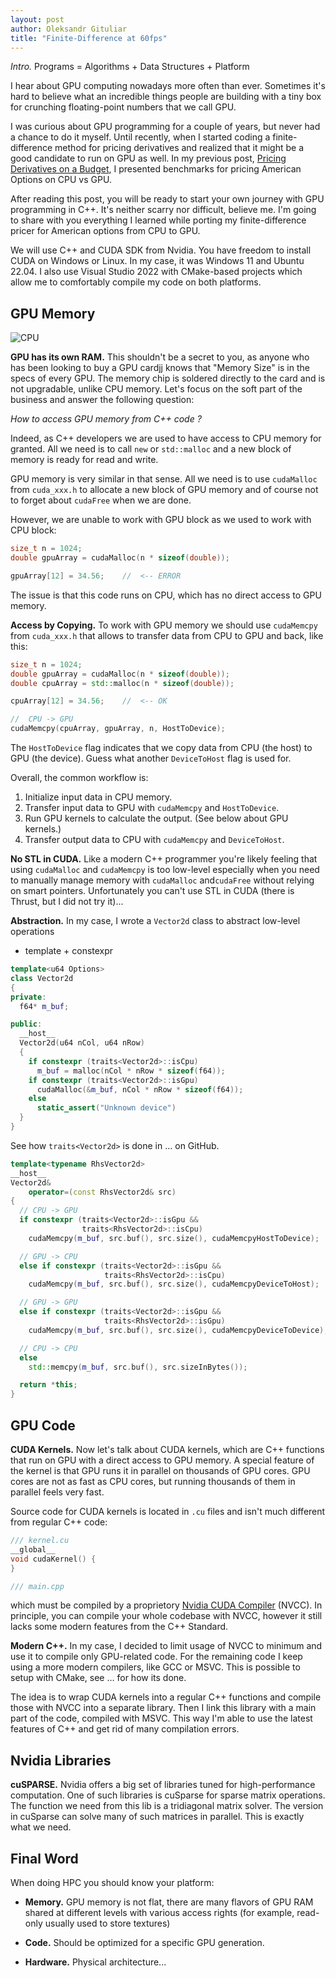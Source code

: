 ```yaml
---
layout: post
author: Oleksandr Gituliar
title: "Finite-Difference at 60fps"
---
```


_Intro._ Programs = Algorithms + Data Structures + Platform

I hear about GPU computing nowadays more often than ever. Sometimes it's hard to believe what an
incredible things people are building with a tiny box for crunching floating-point numbers that we
call GPU.

I was curious about GPU programming for a couple of years, but never had a chance to do it myself.
Until recently, when I started coding a finite-difference method for pricing derivatives and
realized that it might be a good candidate to run on GPU as well. In my previous post, [Pricing
Derivatives on a Budget](), I presented benchmarks for pricing American Options on CPU vs GPU.

After reading this post, you will be ready to start your own journey with GPU programming in C++.
It's neither scarry nor difficult, believe me. I'm going to share with you everything I learned
while porting my finite-difference pricer for American options from CPU to GPU.

We will use C++ and CUDA SDK from Nvidia. You have freedom to install CUDA on Windows or Linux. In
my case, it was Windows 11 and Ubuntu 22.04. I also use Visual Studio 2022 with CMake-based projects
which allow me to comfortably compile my code on both platforms.

## GPU Memory

![CPU](/assets/img/cpu-gpu.png)

**GPU has its own RAM.** This shouldn't be a secret to you, as anyone who has been looking to buy a
GPU cardjj knows that "Memory Size" is in the specs of every GPU. The memory chip is soldered directly
to the card and is not upgradable, unlike CPU memory. Let's focus on the soft part of the business
and answer the following question:

_How to access GPU memory from C++ code ?_

Indeed, as C++ developers we are used to have access to CPU memory for granted. All we need is to
call `new` or `std::malloc` and a new block of memory is ready for read and write.

GPU memory is very similar in that sense. All we need is to use `cudaMalloc` from `cuda_xxx.h` to
allocate a new block of GPU memory and of course not to forget about `cudaFree` when we are done.

However, we are unable to work with GPU block as we used to work with CPU block:

```cpp
size_t n = 1024;
double gpuArray = cudaMalloc(n * sizeof(double));

gpuArray[12] = 34.56;    //  <-- ERROR
```

The issue is that this code runs on CPU, which has no direct access to GPU memory.

**Access by Copying.** To work with GPU memory we should use `cudaMemcpy` from `cuda_xxx.h` that
allows to transfer data from CPU to GPU and back, like this:

```cpp
size_t n = 1024;
double gpuArray = cudaMalloc(n * sizeof(double));
double cpuArray = std::malloc(n * sizeof(double));

cpuArray[12] = 34.56;    //  <-- OK

//  CPU -> GPU
cudaMemcpy(cpuArray, gpuArray, n, HostToDevice);
```

The `HostToDevice` flag indicates that we copy data from CPU (the host) to GPU (the device).
Guess what another `DeviceToHost` flag is used for.

Overall, the common workflow is:

1. Initialize input data in CPU memory.
2. Transfer input data to GPU with `cudaMemcpy` and `HostToDevice`.
3. Run GPU kernels to calculate the output. (See below about GPU kernels.)
4. Transfer output data to CPU with `cudaMemcpy` and `DeviceToHost`.

**No STL in CUDA.** Like a modern C++ programmer you're likely feeling that using `cudaMalloc` and
`cudaMemcpy` is too low-level especially when you need to manually manage memory with `cudaMalloc`
and`cudaFree` without relying on smart pointers. Unfortunately you can't use STL in CUDA (there is
Thrust, but I did not try it)...

**Abstraction.** In my case, I wrote a `Vector2d` class to abstract low-level operations

- template + constexpr

```c++
template<u64 Options>
class Vector2d
{
private:
  f64* m_buf;

public:
  __host__
  Vector2d(u64 nCol, u64 nRow)
  {
    if constexpr (traits<Vector2d>::isCpu)
      m_buf = malloc(nCol * nRow * sizeof(f64));
    if constexpr (traits<Vector2d>::isGpu)
      cudaMalloc(&m_buf, nCol * nRow * sizeof(f64));
    else
      static_assert("Unknown device")
  }
}
```

See how `traits<Vector2d>` is done in ... on GitHub.

```c++
template<typename RhsVector2d>
__host__
Vector2d&
    operator=(const RhsVector2d& src)
{
  // CPU -> GPU
  if constexpr (traits<Vector2d>::isGpu &&
                traits<RhsVector2d>::isCpu)
    cudaMemcpy(m_buf, src.buf(), src.size(), cudaMemcpyHostToDevice);

  // GPU -> CPU
  else if constexpr (traits<Vector2d>::isGpu &&
                     traits<RhsVector2d>::isCpu)
    cudaMemcpy(m_buf, src.buf(), src.size(), cudaMemcpyDeviceToHost);

  // GPU -> GPU
  else if constexpr (traits<Vector2d>::isGpu &&
                     traits<RhsVector2d>::isGpu)
    cudaMemcpy(m_buf, src.buf(), src.size(), cudaMemcpyDeviceToDevice);

  // CPU -> CPU
  else
    std::memcpy(m_buf, src.buf(), src.sizeInBytes());

  return *this;
}
```

## GPU Code

**CUDA Kernels.** Now let's talk about CUDA kernels, which are C++ functions that run on GPU with a
direct access to GPU memory. A special feature of the kernel is that GPU runs it in parallel
on thousands of GPU cores. GPU cores are not as fast as CPU cores, but running thousands of them in
parallel feels very fast.

Source code for CUDA kernels is located in `.cu` files and isn't much different from regular C++
code:

```cpp
/// kernel.cu
__global__
void cudaKernel() {
}

/// main.cpp
```

which
must be compiled by a proprietory [Nvidia CUDA
Compiler](https://en.wikipedia.org/wiki/Nvidia_CUDA_Compiler) (NVCC). In principle, you can compile
your whole codebase with NVCC, however it still lacks some modern features from the C++ Standard.

**Modern C++.** In my case, I decided to limit usage of NVCC to minimum and use it to compile
only GPU-related code. For the remaining code I keep using a more modern compilers, like GCC or
MSVC. This is possible to setup with CMake, see ... for how its done.

The idea is to wrap CUDA kernels into a regular C++ functions and compile those with NVCC into a
separate library. Then I link this library with a main part of the code, compiled with MSVC. This
way I'm able to use the latest features of C++ and get rid of many compilation errors.

## Nvidia Libraries

**cuSPARSE.** Nvidia offers a big set of libraries tuned for high-performance computation. One of
such libraries is cuSparse for sparse matrix operations. The function we need from this lib is a
tridiagonal matrix solver. The version in cuSparse can solve many of such matrices in parallel. This
is exactly what we need.

## Final Word

When doing HPC you should know your platform:

- **Memory.** GPU memory is not flat, there are many flavors of GPU RAM shared at different levels
  with various access rights (for example, read-only usually used to store textures)

- **Code.** Should be optimized for a specific GPU generation.

- **Hardware.** Physical architecture...

